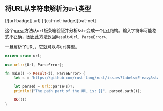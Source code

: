 ## 将URL从字符串解析为`Url`类型

[![url-badge]][url] [![cat-net-badge]][cat-net]

这个[`parse`]方法从`url`板条箱验证并分析`&str`变成一个[`Url`]结构。输入字符串可能格式不正确，因此此方法返回`Result<Url, ParseError>`.

一旦解析了URL，它就可以与`Url`类型。

```rust
extern crate url;

use url::{Url, ParseError};

fn main() -> Result<(), ParseError> {
    let s = "https://github.com/rust-lang/rust/issues?labels=E-easy&state=open";

    let parsed = Url::parse(s)?;
    println!("The path part of the URL is: {}", parsed.path());

    Ok(())
}
```

[`parse`]: https://docs.rs/url/*/url/struct.Url.html#method.parse

[`url`]: https://docs.rs/url/*/url/struct.Url.html
